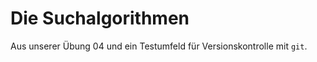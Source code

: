 # Die Suchalgorithmen

Aus unserer &Uuml;bung 04 und ein Testumfeld f&uuml;r Versionskontrolle mit
`git`.
